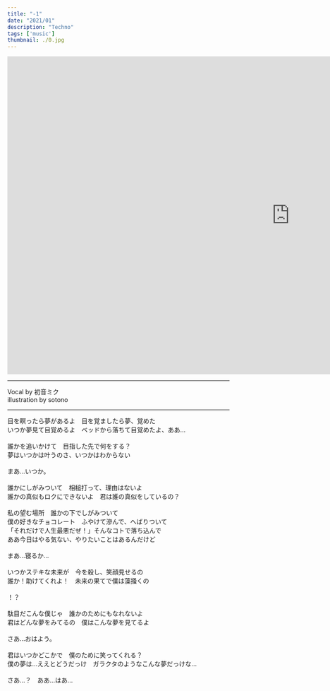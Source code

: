 ```yaml
---
title: "-1"
date: "2021/01"
description: "Techno"
tags: ['music']
thumbnail: ./0.jpg
---
```


<iframe width="1280" height="720" src="https://www.youtube.com/embed/j234sEn5_7U" frameborder="0" allow="accelerometer; autoplay; clipboard-write; encrypted-media; gyroscope; picture-in-picture" allowfullscreen></iframe>

---

Vocal by 初音ミク<br>
illustration by sotono<br>

---

目を瞑ったら夢があるよ　目を覚ましたら夢、覚めた<br>
いつか夢見て目覚めるよ　ベッドから落ちて目覚めたよ、ああ…<br>
<br>
誰かを追いかけて　目指した先で何をする？<br>
夢はいつかは叶うのさ、いつかはわからない<br>
<br>
まあ…いつか。<br>
<br>
誰かにしがみついて　相槌打って、理由はないよ<br>
誰かの真似もロクにできないよ　君は誰の真似をしているの？<br>
<br>
私の望む場所　誰かの下でしがみついて<br>
僕の好きなチョコレート　ふやけて滲んで、へばりついて<br>
「それだけで人生最悪だぜ！」そんなコトで落ち込んで<br>
ああ今日はやる気ない、やりたいことはあるんだけど<br>
<br>
まあ…寝るか…<br>
<br>
いつかステキな未来が　今を殺し、笑顔見せるの<br>
誰か！助けてくれよ！　未来の果てで僕は藻掻くの<br>
<br>
！？<br>
<br>
駄目だこんな僕じゃ　誰かのためにもなれないよ<br>
君はどんな夢をみてるの　僕はこんな夢を見てるよ<br>
<br>
さあ…おはよう。<br>
<br>
君はいつかどこかで　僕のために笑ってくれる？<br>
僕の夢は…ええとどうだっけ　ガラクタのようなこんな夢だっけな…<br>
<br>
さあ…？　ああ…はあ…<br>